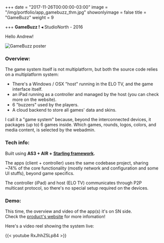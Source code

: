 +++
date = "2017-11-26T00:00:00-03:00"
image = "/img/portfolio/app_gamebuzz_thm.jpg"
showonlyimage = false
title = "GameBuzz"
weight = 9

+++
**GameBuzz !** ◂ StudioNorth - 2016

Hello Andrew!

<!--more-->

![GameBuzz poster](/img/portfolio/app_gamebuzz_thm.jpg "GameBuzz poster")


### Overview:

The game system itself is not multiplatform, but both the source code relies on a multiplatform system:

* There's a Windows / OSX "host" running in the ELO TV, and the game interface itself.
* an iPad running as a controller and managed by the host (you can check more on the website).
* 6 "buzzers" used by the players.
* A cloud backend to store all games' data and skins.

I call it a "game system" because, beyond the interconnected devices, it packages (up to) 6 games inside. Which games, rounds, logos, colors,  and media content, is selected by the webadmin.

### Tech info:

Built using **AS3 + AIR +** [**Starling framework**](https://gamua.com/starling/ "Starling")**.**

The apps (client + controller) uses the same codebase project, sharing \~74% of the core functionality (mostly network and configuration and some UI stuffs), beyond game specifics.

The controller (iPad) and host (ELO TV) communicates through P2P multicast protocol, so there's no special setup required on the devices.

### Demo:

This time, the overview and video of the app(s) it's on SN side.  
Check the [product's website](https://www.studionorth.com/gamebuzz/ "GameBuzz! site") for more infomation!

Here's a video reel showing the system live:

{{< youtube RxJhhZ5Lp84 >}}
